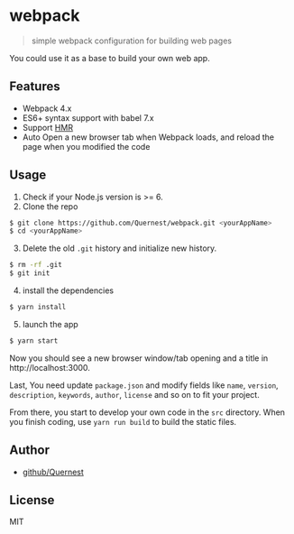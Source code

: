 # webpack

> simple webpack configuration for building web pages

You could use it as a base to build your own web app.

## Features

- Webpack 4.x
- ES6+ syntax support with babel 7.x
- Support [HMR](https://webpack.github.io/docs/hot-module-replacement.html)
- Auto Open a new browser tab when Webpack loads, and reload the page when you modified the code

## Usage

1. Check if your Node.js version is >= 6.
2. Clone the repo

```bash
$ git clone https://github.com/Quernest/webpack.git <yourAppName>
$ cd <yourAppName>
```

3. Delete the old `.git` history and initialize new history.

```bash
$ rm -rf .git
$ git init
```

4. install the dependencies

```bash
$ yarn install
```

5. launch the app

```bash
$ yarn start
```

Now you should see a new browser window/tab opening and a title in http://localhost:3000.

Last, You need update `package.json` and modify fields like `name`, `version`, `description`, `keywords`, `author`, `license` and so on to fit your project.

From there, you start to develop your own code in the `src` directory. When you finish coding, use `yarn run build` to build the static files.

## Author

- [github/Quernest](https://github.com/Quernest)

## License

MIT
